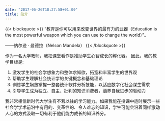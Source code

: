```yaml
---
date: "2017-06-26T18:27:58+01:00"
title: 简介
---
```


{{< blockquote >}}
“教育是你可以用来改变世界的最有力的武器（Education is the most powerful weapon which you can use to change the world）”。

——纳尔逊 · 曼德拉（Nelson Mandela）
{{< /blockquote >}}

作为一名大学教师，我把课堂看作是推助学生心智成长的孵化器。 因此，我的教学目标是:
1. 激发学生的社会学想象力和整体求知欲，拓宽和丰富学生的世界观
2. 帮助学生理解社会统计学的关键概念和基础理论
3. 训练学生娴熟掌握一整套统计软件分析技能，以适应数字化社会谋生需求
4. 引导学生成为独立、自主、批判的知识消费者，涵养自我进步的驱动力

我非常相信新时代大学生有不若以往的学习能力。如果我能在授课中适时展示一些社会学学术前沿中有用的、变革性的、令人难忘的知识，学生可能会沿着同样激动人心的方式汲取一切有利于他们能力成长的知识养分。 

